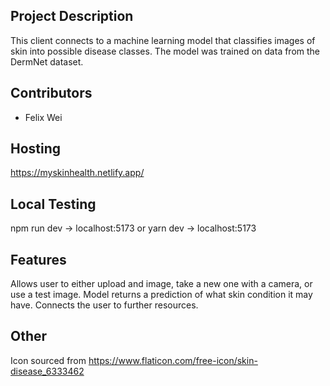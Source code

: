 ## Project Description
This client connects to a machine learning model that classifies images of skin into possible disease classes.
The model was trained on data from the DermNet dataset.

## Contributors
- Felix Wei

## Hosting
https://myskinhealth.netlify.app/

## Local Testing
npm run dev -> localhost:5173
or
yarn dev -> localhost:5173

## Features
Allows user to either upload and image, take a new one with a camera, or use a test image.
Model returns a prediction of what skin condition it may have.
Connects the user to further resources.

## Other
Icon sourced from https://www.flaticon.com/free-icon/skin-disease_6333462